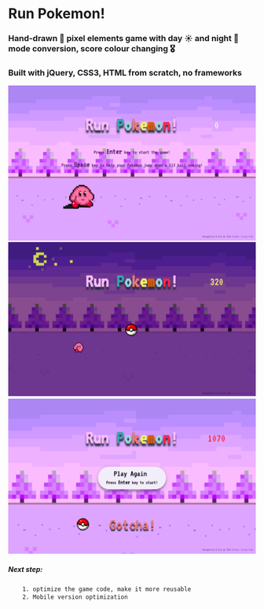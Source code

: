 # Run Pokemon!
  ### Hand-drawn :art:  pixel elements game with day :sunny: and night :crescent_moon: mode conversion, score colour changing	:medal_military: <br/>
  ### Built with jQuery, CSS3, HTML from scratch, no frameworks
![index](index.png)
![night](night.png)
![playagain](playagain.png)

  ##### Next step:
        1. optimize the game code, make it more reusable
        2. Mobile version optimization
